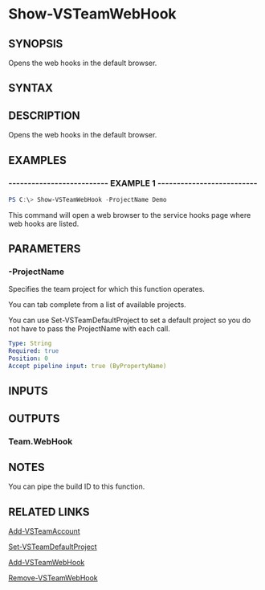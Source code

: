 


# Show-VSTeamWebHook

## SYNOPSIS

Opens the web hooks in the default browser.

## SYNTAX

## DESCRIPTION

Opens the web hooks in the default browser.

## EXAMPLES

### -------------------------- EXAMPLE 1 --------------------------

```PowerShell
PS C:\> Show-VSTeamWebHook -ProjectName Demo
```

This command will open a web browser to the service hooks page where web hooks are listed.

## PARAMETERS

### -ProjectName

Specifies the team project for which this function operates.

You can tab complete from a list of available projects.

You can use Set-VSTeamDefaultProject to set a default project so
you do not have to pass the ProjectName with each call.

```yaml
Type: String
Required: true
Position: 0
Accept pipeline input: true (ByPropertyName)
```

## INPUTS

## OUTPUTS

### Team.WebHook

## NOTES

You can pipe the build ID to this function.

## RELATED LINKS

[Add-VSTeamAccount](Add-VSTeamAccount.md)

[Set-VSTeamDefaultProject](Set-VSTeamDefaultProject.md)

[Add-VSTeamWebHook](Add-VSTeamWebHook.md)

[Remove-VSTeamWebHook](Remove-VSTeamWebHook.md)
